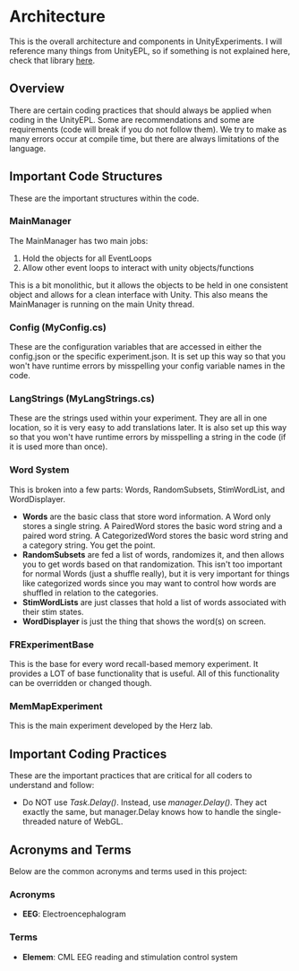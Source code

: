# Architecture

This is the overall architecture and components in UnityExperiments. I will reference many things from UnityEPL, so if something is not explained here, check that library [here](/Packages/UnityEPL/README.md). 

## Overview

There are certain coding practices that should always be applied when coding in the UnityEPL. Some are recommendations and some are requirements (code will break if you do not follow them). We try to make as many errors occur at compile time, but there are always limitations of the language.

## Important Code Structures

These are the important structures within the code.

### MainManager

The MainManager has two main jobs:
1. Hold the objects for all EventLoops
1. Allow other event loops to interact with unity objects/functions

This is a bit monolithic, but it allows the objects to be held in one consistent object and allows for a clean interface with Unity. This also means the MainManager is running on the main Unity thread.

### Config (MyConfig.cs)

These are the configuration variables that are accessed in either the config.json or the specific experiment.json. It is set up this way so that you won't have runtime errors by misspelling your config variable names in the code.

### LangStrings (MyLangStrings.cs)

These are the strings used within your experiment. They are all in one location, so it is very easy to add translations later. It is also set up this way so that you won't have runtime errors by misspelling a string in the code (if it is used more than once).

### Word System

This is broken into a few parts: Words, RandomSubsets, StimWordList, and WordDisplayer.

- **Words** are the basic class that store word information. A Word only stores a single string. A PairedWord stores the basic word string and a paired word string. A CategorizedWord stores the basic word string and a category string. You get the point.
- **RandomSubsets** are fed a list of words, randomizes it, and then allows you to get words based on that randomization. This isn't too important for normal Words (just a shuffle really), but it is very important for things like categorized words since you may want to control how words are shuffled in relation to the categories.
- **StimWordLists** are just classes that hold a list of words associated with their stim states.
- **WordDisplayer** is just the thing that shows the word(s) on screen.

### FRExperimentBase

This is the base for every word recall-based memory experiment. It provides a LOT of base functionality that is useful. All of this functionality can be overridden or changed though.

### MemMapExperiment

This is the main experiment developed by the Herz lab.

## Important Coding Practices

These are the important practices that are critical for all coders to understand and follow:

- Do NOT use *Task.Delay()*. Instead, use *manager.Delay()*. They act exactly the same, but manager.Delay knows how to handle the single-threaded nature of WebGL.

## Acronyms and Terms

Below are the common acronyms and terms used in this project:

### Acronyms

- **EEG**: Electroencephalogram

### Terms

- **Elemem**: CML EEG reading and stimulation control system
